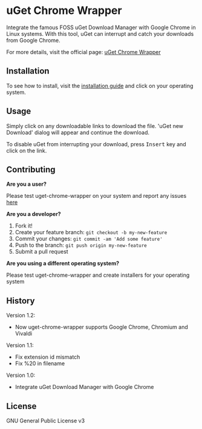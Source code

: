 # uGet Chrome Wrapper
Integrate the famous FOSS uGet Download Manager with Google Chrome in Linux systems. With this tool, uGet can interrupt and catch your downloads from Google Chrome.

For more details, visit the official page: [uGet Chrome Wrapper](https://slgobinath.github.io/uget-chrome-wrapper/)

## Installation

To see how to install, visit the [installation guide](https://slgobinath.github.io/uget-chrome-wrapper/#installation) and click on your operating system.

## Usage
Simply click on any downloadable links to download the file. 'uGet new Download' dialog will appear and continue the download.

To disable uGet from interrupting your download, press <kbd>Insert</kbd> key and click on the link.


## Contributing
**Are you a user?**

Please test uget-chrome-wrapper on your system and report any issues [here](https://github.com/slgobinath/uget-chrome-wrapper/issues)

**Are you a developer?**

1. Fork it!
2. Create your feature branch: `git checkout -b my-new-feature`
3. Commit your changes: `git commit -am 'Add some feature'`
4. Push to the branch: `git push origin my-new-feature`
5. Submit a pull request

**Are you using a different operating system?**

Please test uget-chrome-wrapper and create installers for your operating system

## History
Version 1.2:
 * Now uget-chrome-wrapper supports Google Chrome, Chromium and Vivaldi

Version 1.1:
* Fix extension id mismatch
* Fix %20 in filename

Version 1.0:
* Integrate uGet Download Manager with Google Chrome


## License

GNU General Public License v3